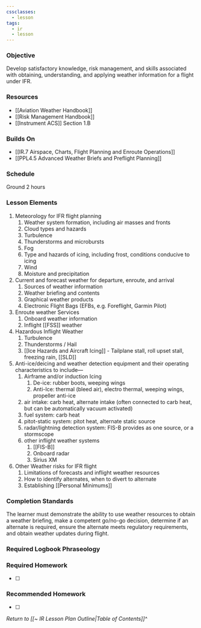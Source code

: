 ```yaml
---
cssclasses:
  - lesson
tags:
  - ir
  - lesson
---
```

### Objective
Develop satisfactory knowledge, risk management, and skills associated with obtaining, understanding, and applying weather information for a flight under IFR. 

### Resources
- [[Aviation Weather Handbook]]
- [[Risk Management Handbook]]
- [[Instrument ACS]] Section 1.B

### Builds On
- [[IR.7 Airspace, Charts, Flight Planning and Enroute Operations]]
- [[PPL4.5 Advanced Weather Briefs and Preflight Planning]]

### Schedule
Ground 2 hours 

### Lesson Elements
1. Meteorology for IFR flight planning 
	1. Weather system formation, including air masses and fronts 
	2. Cloud types and hazards 
	3. Turbulence 
	4. Thunderstorms and microbursts 
	5. Fog 
	6. Type and hazards of icing, including frost, conditions conducive to icing 
	7. Wind 
	8. Moisture and precipitation 
3. Current and forecast weather for departure, enroute, and arrival
	1. Sources of weather information 
	2. Weather briefing and contents 
	3. Graphical weather products 
	4. Electronic Flight Bags (EFBs, e.g. Foreflight, Garmin Pilot) 
4. Enroute weather Services 
	1. Onboard weather information 
	2. Inflight [[FSS]] weather 
5. Hazardous Inflight Weather
	1. Turbulence
	2. Thunderstorms / Hail
	3. [[Ice Hazards and Aircraft Icing]] - Tailplane stall, roll upset stall, freezing rain, [[SLD]]
6. Anti-ice/deicing and weather detection equipment and their operating characteristics to include—
	1. Airframe and/or induction Icing
		1. De-ice: rubber boots, weeping wings
		2. Anti-Ice: thermal (bleed air), electro thermal, weeping wings, propeller anti-ice
	2. air intake: carb heat, alternate intake (often connected to carb heat, but can be automatically vacuum activated)
	3. fuel system: carb heat
	4. pitot-static system: pitot heat, alternate static source
	5. radar/lightning detection system: FIS-B provides as one source, or a stormscope
	6. other inflight weather systems
		1. [[FIS-B]] 
		2. Onboard radar
		3. Sirius XM
7. Other Weather risks for IFR flight 
	1. Limitations of forecasts and inflight weather resources 
	2. How to identify alternates, when to divert to alternate 
	3. Establishing [[Personal Minimums]]

### Completion Standards
The learner must demonstrate the ability to use weather resources to obtain a weather briefing, make a competent go/no-go decision, determine if an alternate is required, ensure the alternate meets regulatory requirements, and obtain weather updates during flight. 

### Required Logbook Phraseology

### Required Homework
- [ ] 

### Recommended Homework
- [ ] 

*Return to [[~ IR Lesson Plan Outline|Table of Contents]]^*